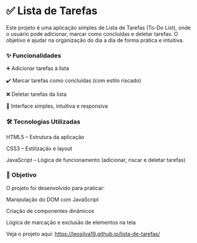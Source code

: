 # ✅ Lista de Tarefas

Este projeto é uma aplicação simples de Lista de Tarefas (To-Do List), onde o usuário pode adicionar, marcar como concluídas e deletar tarefas. O objetivo é ajudar na organização do dia a dia de forma prática e intuitiva.

### ✨ Funcionalidades

➕ Adicionar tarefas à lista

✔️ Marcar tarefas como concluídas (com estilo riscado)

❌ Deletar tarefas da lista

🎨 Interface simples, intuitiva e responsiva

### 🛠️ Tecnologias Utilizadas

HTML5 – Estrutura da aplicação

CSS3 – Estilização e layout

JavaScript – Lógica de funcionamento (adicionar, riscar e deletar tarefas)

### 🎯 Objetivo

O projeto foi desenvolvido para praticar:

Manipulação do DOM com JavaScript

Criação de componentes dinâmicos

Lógica de marcação e exclusão de elementos na tela

Veja o projeto aqui: https://leosilva19.github.io/lista-de-tarefas/
